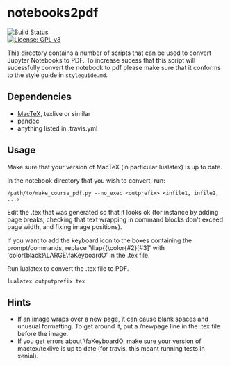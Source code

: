 # notebooks2pdf

[![Build Status](https://travis-ci.org/ngs-training/notebooks2pdf.svg?branch=master)](https://travis-ci.org/ngs-training/notebooks2pdf)   
[![License: GPL v3](https://img.shields.io/badge/License-GPL%20v3-brightgreen.svg)](https://github.com/ngs-training/notebooks2pdf/blob/master/LICENSE)

This directory contains a number of scripts that can be used to convert Jupyter Notebooks to PDF. To increase sucess that this script will sucessfully convert the notebook to pdf please make sure that it conforms to the style guide in `styleguide.md`.

## Dependencies
- [MacTeX](https://tug.org/mactex/), texlive or similar
- pandoc
- anything listed in .travis.yml

## Usage
Make sure that your version of MacTeX (in particular lualatex) is up to date.  

In the notebook directory that you wish to convert, run:

`/path/to/make_course_pdf.py --no_exec <outprefix> <infile1, infile2, ...>`

Edit the .tex that was generated so that it looks ok (for instance by adding page breaks, checking that text wrapping in command blocks don't exceed page width, and fixing image positions).

If you want to add the keyboard icon to the boxes containing the prompt/commands, replace '\llap{{\color{#2}\[#3\]' with 'color{black}\LARGE\faKeyboardO' in the .tex file.

Run lualatex to convert the .tex file to PDF.

`lualatex outputprefix.tex` 

## Hints
* If an image wraps over a new page, it can cause blank spaces and unusual formatting. To get around it, put a /newpage line in the .tex file before the image.
* If you get errors about \faKeyboardO, make sure your version of mactex/texlive is up to date (for travis, this meant running tests in xenial).
